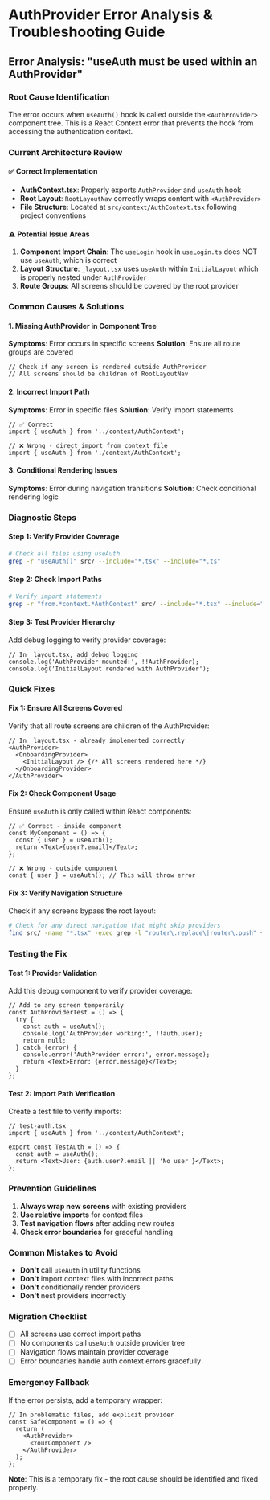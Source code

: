 # AuthProvider Error Analysis & Troubleshooting Guide

## Error Analysis: "useAuth must be used within an AuthProvider"

### Root Cause Identification
The error occurs when `useAuth()` hook is called outside the `<AuthProvider>` component tree. This is a React Context error that prevents the hook from accessing the authentication context.

### Current Architecture Review

#### ✅ **Correct Implementation**
- **AuthContext.tsx**: Properly exports `AuthProvider` and `useAuth` hook
- **Root Layout**: `RootLayoutNav` correctly wraps content with `<AuthProvider>`
- **File Structure**: Located at `src/context/AuthContext.tsx` following project conventions

#### ⚠️ **Potential Issue Areas**

1. **Component Import Chain**: The `useLogin` hook in `useLogin.ts` does NOT use `useAuth`, which is correct
2. **Layout Structure**: `_layout.tsx` uses `useAuth` within `InitialLayout` which is properly nested under `AuthProvider`
3. **Route Groups**: All screens should be covered by the root provider

### Common Causes & Solutions

#### 1. **Missing AuthProvider in Component Tree**
**Symptoms**: Error occurs in specific screens
**Solution**: Ensure all route groups are covered

```tsx
// Check if any screen is rendered outside AuthProvider
// All screens should be children of RootLayoutNav
```

#### 2. **Incorrect Import Path**
**Symptoms**: Error in specific files
**Solution**: Verify import statements

```tsx
// ✅ Correct
import { useAuth } from '../context/AuthContext';

// ❌ Wrong - direct import from context file
import { useAuth } from './context/AuthContext';
```

#### 3. **Conditional Rendering Issues**
**Symptoms**: Error during navigation transitions
**Solution**: Check conditional rendering logic

### Diagnostic Steps

#### Step 1: Verify Provider Coverage
```bash
# Check all files using useAuth
grep -r "useAuth()" src/ --include="*.tsx" --include="*.ts"
```

#### Step 2: Check Import Paths
```bash
# Verify import statements
grep -r "from.*context.*AuthContext" src/ --include="*.tsx" --include="*.ts"
```

#### Step 3: Test Provider Hierarchy
Add debug logging to verify provider coverage:

```tsx
// In _layout.tsx, add debug logging
console.log('AuthProvider mounted:', !!AuthProvider);
console.log('InitialLayout rendered with AuthProvider');
```

### Quick Fixes

#### Fix 1: Ensure All Screens Covered
Verify that all route screens are children of the AuthProvider:

```tsx
// In _layout.tsx - already implemented correctly
<AuthProvider>
  <OnboardingProvider>
    <InitialLayout /> {/* All screens rendered here */}
  </OnboardingProvider>
</AuthProvider>
```

#### Fix 2: Check Component Usage
Ensure `useAuth` is only called within React components:

```tsx
// ✅ Correct - inside component
const MyComponent = () => {
  const { user } = useAuth();
  return <Text>{user?.email}</Text>;
};

// ❌ Wrong - outside component
const { user } = useAuth(); // This will throw error
```

#### Fix 3: Verify Navigation Structure
Check if any screens bypass the root layout:

```bash
# Check for any direct navigation that might skip providers
find src/ -name "*.tsx" -exec grep -l "router\.replace\|router\.push" {} \;
```

### Testing the Fix

#### Test 1: Provider Validation
Add this debug component to verify provider coverage:

```tsx
// Add to any screen temporarily
const AuthProviderTest = () => {
  try {
    const auth = useAuth();
    console.log('AuthProvider working:', !!auth.user);
    return null;
  } catch (error) {
    console.error('AuthProvider error:', error.message);
    return <Text>Error: {error.message}</Text>;
  }
};
```

#### Test 2: Import Path Verification
Create a test file to verify imports:

```tsx
// test-auth.tsx
import { useAuth } from '../context/AuthContext';

export const TestAuth = () => {
  const auth = useAuth();
  return <Text>User: {auth.user?.email || 'No user'}</Text>;
};
```

### Prevention Guidelines

1. **Always wrap new screens** with existing providers
2. **Use relative imports** for context files
3. **Test navigation flows** after adding new routes
4. **Check error boundaries** for graceful handling

### Common Mistakes to Avoid

- **Don't** call `useAuth` in utility functions
- **Don't** import context files with incorrect paths
- **Don't** conditionally render providers
- **Don't** nest providers incorrectly

### Migration Checklist

- [ ] All screens use correct import paths
- [ ] No components call `useAuth` outside provider tree
- [ ] Navigation flows maintain provider coverage
- [ ] Error boundaries handle auth context errors gracefully

### Emergency Fallback

If the error persists, add a temporary wrapper:

```tsx
// In problematic files, add explicit provider
const SafeComponent = () => {
  return (
    <AuthProvider>
      <YourComponent />
    </AuthProvider>
  );
};
```

**Note**: This is a temporary fix - the root cause should be identified and fixed properly.
